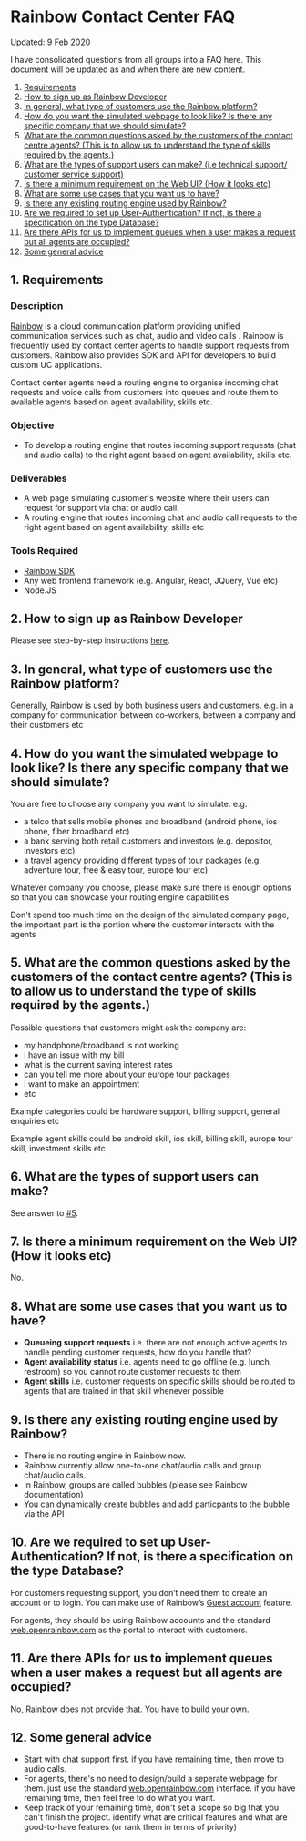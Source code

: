 # Rainbow Contact Center FAQ

Updated: 9 Feb 2020

 I have consolidated questions from all groups into a FAQ here. This document will be updated as and when there are new content.

1. [Requirements](#q1)
2. [How to sign up as Rainbow Developer](#q2)
3. [In general, what type of customers use the Rainbow platform?](#q3)
4. [How do you want the simulated webpage to look like? Is there any specific company that we should simulate?](#q4)
5. [What are the common questions asked by the customers of the contact centre agents? (This is to allow us to understand the type of skills required by the agents.)](#q5)
6. [What are the types of support users can make? (i.e technical support/ customer service support)](#q6)
7. [Is there a minimum requirement on the Web UI? (How it looks etc)](#q7)
8. [What are some use cases that you want us to have?](#q8)
9. [Is there any existing routing engine used by Rainbow?](#q9)
10.	[Are we required to set up User-Authentication? If not, is there a specification on the type Database?](#q10)
11.	[Are there APIs for us to implement queues when a user makes a request but all agents are occupied?](#q11)
12. [Some general advice](#q12)

## <a id="q1">1.</a> Requirements

### Description
[Rainbow](https://www.openrainbow.com/) is a cloud communication platform providing unified communication services such as chat, audio and video calls . Rainbow is frequently used by contact center agents to handle support requests from customers. Rainbow also provides SDK and API for developers to build custom UC applications.

Contact center agents need a routing engine to organise incoming chat requests and voice calls from customers into queues and route them to available agents based on agent availability, skills etc.

### Objective
* To develop a routing engine that routes incoming support requests (chat and audio calls) to the right agent based on agent availability, skills etc.

### Deliverables
* A web page simulating customer's website where their users can request for support via chat or audio call.
* A routing engine that routes incoming chat and audio call requests to the right agent based on agent availability, skills etc

### Tools Required
* [Rainbow SDK](https://hub.openrainbow.com/)
* Any web frontend framework (e.g. Angular, React, JQuery, Vue etc)
* Node.JS

## <a id="q2">2.</a> How to sign up as Rainbow Developer
Please see step-by-step instructions [here](dev-signup-instructions-global.pdf).

## <a id="q3">3.</a> In general, what type of customers use the Rainbow platform?
Generally, Rainbow is used by both business users and customers. e.g. in a company for communication between co-workers, between a company and their customers etc

## <a id="q4">4.</a> How do you want the simulated webpage to look like? Is there any specific company that we should simulate?
You are free to choose any company you want to simulate. e.g.
* a telco that sells mobile phones and broadband (android phone, ios phone, fiber broadband etc)
* a bank serving both retail customers and investors (e.g. depositor, investors etc)
* a travel agency providing different types of tour packages (e.g. adventure tour, free & easy tour, europe tour etc)

Whatever company you choose, please make sure there is enough options so that you can showcase your routing engine capabilities

Don't spend too much time on the design of the simulated company page, the important part is the portion where the customer interacts with the agents

## <a id="q5">5.</a> What are the common questions asked by the customers of the contact centre agents? (This is to allow us to understand the type of skills required by the agents.)
Possible questions that customers might ask the company are:
* my handphone/broadband is not working
* i have an issue with my bill
* what is the current saving interest rates
* can you tell me more about your europe tour packages
* i want to make an appointment
* etc

Example categories could be hardware support, billing support, general enquiries etc

Example agent skills could be android skill, ios skill, billing skill, europe tour skill, investment skills etc

## <a id="q6">6.</a> What are the types of support users can make?
See answer to [#5](#q5).

## <a id="q7">7.</a> Is there a minimum requirement on the Web UI? (How it looks etc)
No.

## <a id="q8">8.</a> What are some use cases that you want us to have?
* **Queueing support requests** i.e. there are not enough active agents to handle pending customer requests, how do you handle that?
* **Agent availability status** i.e. agents need to go offline (e.g. lunch, restroom) so you cannot route customer requests to them
* **Agent skills** i.e. customer requests on specific skills should be routed to agents that are trained in that skill whenever possible

## <a id="q9">9.</a> Is there any existing routing engine used by Rainbow?
* There is no routing engine in Rainbow now.
* Rainbow currently allow one-to-one chat/audio calls and group chat/audio calls.
* In Rainbow, groups are called bubbles (please see Rainbow documentation)
* You can dynamically create bubbles and add particpants to the bubble via the API

## <a id="q10">10.</a> Are we required to set up User-Authentication? If not, is there a specification on the type Database?
For customers requesting support, you don’t need them to create an account or to login. You can make use of Rainbow’s [Guest account](https://hub.openrainbow.com/#/documentation/doc/hub/users-in-rainbow) feature.

For agents, they should be using Rainbow accounts and the standard [web.openrainbow.com](https://web.openrainbow.com) as the portal to interact with customers.

## <a id="q11">11.</a> Are there APIs for us to implement queues when a user makes a request but all agents are occupied?
No, Rainbow does not provide that. You have to build your own.

## <a id="q12">12.</a> Some general advice
* Start with chat support first. if you have remaining time, then move to audio calls.
* For agents, there's no need to design/build a seperate webpage for them. just use the standard [web.openrainbow.com](https://web.openrainbow.com) interface. if you have remaining time, then feel free to do what you want.
* Keep track of your remaining time, don't set a scope so big that you can't finish the project. identify what are critical features and what are good-to-have features (or rank them in terms of priority)

